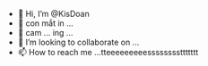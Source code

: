 - 👋 Hi, I’m @KisDoan
- 👀 con mắt in ...
- 🌱 cam ... ing ...
- 💞️ I’m looking to collaborate on ...
- 📫 How to reach me ...tteeeeeeeeessssssssttttttt

<!---
KisDoan/KisDoan is a ✨ special ✨ repository because its `README.md` (this file) appears on your GitHub profile.
You can click the Preview link to take a look at your changes.
--->


